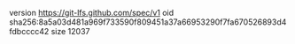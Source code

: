 version https://git-lfs.github.com/spec/v1
oid sha256:8a5a03d481a969f733590f809451a37a66953290f7fa670526893d4fdbcccc42
size 12037
